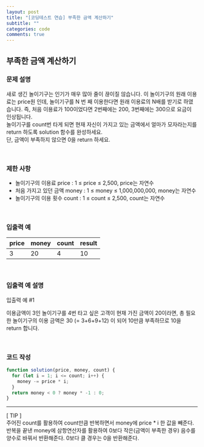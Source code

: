 ```yaml
---
layout: post
title: "[코딩테스트 연습] 부족한 금액 계산하기"
subtitle: ""
categories: code
comments: true
---
```


## 부족한 금액 계산하기

### 문제 설명

새로 생긴 놀이기구는 인기가 매우 많아 줄이 끊이질 않습니다. 이 놀이기구의 원래 이용료는 price원 인데, 놀이기구를 N 번 째 이용한다면 원래 이용료의 N배를 받기로 하였습니다. 즉, 처음 이용료가 100이었다면 2번째에는 200, 3번째에는 300으로 요금이 인상됩니다.<br>
놀이기구를 count번 타게 되면 현재 자신이 가지고 있는 금액에서 얼마가 모자라는지를 return 하도록 solution 함수를 완성하세요.<br>
단, 금액이 부족하지 않으면 0을 return 하세요.

<br>

### 제한 사항

- 놀이기구의 이용료 price : 1 ≤ price ≤ 2,500, price는 자연수
- 처음 가지고 있던 금액 money : 1 ≤ money ≤ 1,000,000,000, money는 자연수
- 놀이기구의 이용 횟수 count : 1 ≤ count ≤ 2,500, count는 자연수

<br>

### 입출력 예

| price | money | count | result |
| ----- | ----- | ----- | ------ |
| 3     | 20    | 4     | 10     |

<br>

### 입출력 예 설명

입출력 예 #1<br>

이용금액이 3인 놀이기구를 4번 타고 싶은 고객이 현재 가진 금액이 20이라면, 총 필요한 놀이기구의 이용 금액은 30 (= 3+6+9+12) 이 되어 10만큼 부족하므로 10을 return 합니다.

<br>

### 코드 작성

```js
function solution(price, money, count) {
  for (let i = 1; i <= count; i++) {
    money -= price * i;
  }
  return money < 0 ? money * -1 : 0;
}
```

<hr>
[ TIP ]<br>
주어진 count를 활용하여 count만큼 반복하면서 money에 price * i 한 값을 빼준다.
반복을 끝낸 money에 삼항연산자를 활용하여 0보다 작은(금액이 부족한 경우) 음수를 양수로 바꿔서 반환해준다. 0보다 클 경우는 0을 반환해준다.

<br>
